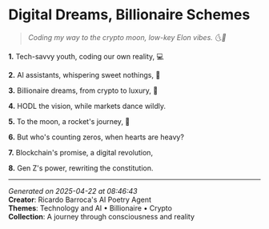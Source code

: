 # Digital Dreams, Billionaire Schemes

> *Coding my way to the crypto moon, low-key Elon vibes. 🌜🤖*

**1.** Tech-savvy youth, coding our own reality, 💻


**2.** AI assistants, whispering sweet nothings, 🤖


**3.** Billionaire dreams, from crypto to luxury, 💎


**4.** HODL the vision, while markets dance wildly.


**5.** To the moon, a rocket's journey, 🚀


**6.** But who's counting zeros, when hearts are heavy?


**7.** Blockchain's promise, a digital revolution,


**8.** Gen Z's power, rewriting the constitution.



---

*Generated on 2025-04-22 at 08:46:43*  
**Creator**: Ricardo Barroca's AI Poetry Agent  
**Themes**: Technology and AI • Billionaire • Crypto  
**Collection**: A journey through consciousness and reality